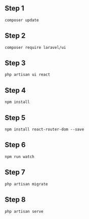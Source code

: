 ## Step 1

 `composer update`

## Step 2

 `composer require laravel/ui`

## Step 3

 `php artisan ui react`

## Step 4

`npm install`

## Step 5

`npm install react-router-dom --save`


## Step 6

 `npm run watch`

## Step 7

 `php artisan migrate`

## Step 8

 `php artisan serve`
